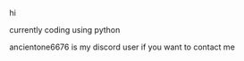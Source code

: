 hi

currently coding using python

ancientone6676 is my discord user if you want to contact me
<!---
AncientOne000/AncientOne000 is a ✨ special ✨ repository because its `README.md` (this file) appears on your GitHub profile.
You can click the Preview link to take a look at your changes.
--->
